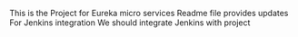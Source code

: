 This is the Project for Eureka micro services
Readme file provides updates
For Jenkins integration
We should integrate Jenkins with project

